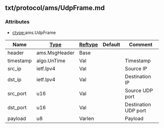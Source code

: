 ## txt/protocol/ams/UdpFrame.md


### Attributes
<a href="#attributes"></a>
* [ctype:](/txt/ssimdb/dmmeta/ctype.md)ams.UdpFrame

|Name|[Type](/txt/ssimdb/dmmeta/ctype.md)|[Reftype](/txt/ssimdb/dmmeta/reftype.md)|Default|Comment|
|---|---|---|---|---|
|header|ams.MsgHeader|Base|
|timestamp|algo.UnTime|Val||Timestamp|
|src_ip|ietf.Ipv4|Val||Source IP|
|dst_ip|ietf.Ipv4|Val||Destination IP|
|src_port|u16|Val||Source UDP port|
|dst_port|u16|Val||Destination UDP port|
|payload|u8|Varlen||Payload|

